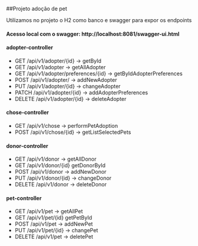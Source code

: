 ##Projeto adoção de pet


Utilizamos no projeto o H2 como banco e swagger para expor os endpoints

#### Acesso local com o swagger: http://localhost:8081/swagger-ui.html

#### adopter-controller

* GET /api/v1/adopter/{id} -> getById
* GET /api/v1/adopter      -> getAllAdopter
* GET /api/v1/adopter/preferences/{id} -> getByIdAdopterPreferences
* POST /api/v1/adopter/    -> addNewAdopter
* PUT /api/v1/adopter/{id}  -> changeAdopter
* PATCH /api/v1/adopter/{id} -> addAdopterPreferences
* DELETE /api/v1/adopter/{id} -> deleteAdopter

#### chose-controller
* GET /api/v1/chose     -> performPetAdoption
* POST /api/v1/chose/{id} -> getListSelectedPets

#### donor-controller
* GET /api/v1/donor -> getAllDonor
* GET /api/v1/donor/{id} getDonorById
* POST /api/v1/donor -> addNewDonor
* PUT /api/v1/donor/{id} -> changeDonor
* DELETE /api/v1/donor -> deleteDonor

#### pet-controller
* GET /api/v1/pet -> getAllPet
* GET /api/v1/pet/{id} getPetById
* POST /api/v1/pet -> addNewPet
* PUT /api/v1/pet/{id} -> changePet
* DELETE /api/v1/pet -> deletePet
